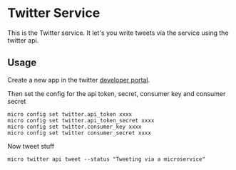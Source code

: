 # Twitter Service

This is the Twitter service. It let's you write tweets via the service using the twitter api.

## Usage

Create a new app in the twitter [developer portal](https://developer.twitter.com/en/apps).

Then set the config for the api token, secret, consumer key and consumer secret

```
micro config set twitter.api_token xxxx
micro config set twitter.api_token_secret xxxx
micro config set twitter.consumer_key xxxx
micro config set twitter consumer_secret xxxx
```

Now tweet stuff

```
micro twitter api tweet --status "Tweeting via a microservice"
```


